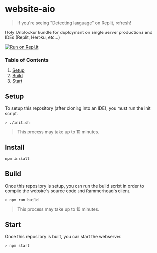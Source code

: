 # website-aio

> If you're seeing "Detecting language" on Replit, refresh!

Holy Unblocker bundle for deployment on single server productions and IDEs (Replit, Heroku, etc...)

[![Run on Repl.it](https://repl.it/badge/github/e9x/website-aio)](https://repl.it/github/e9x/website-aio)

### Table of Contents

1. [Setup](#setup)
2. [Build](#build)
3. [Start](#start)

## Setup

To setup this repository (after cloning into an IDE), you must run the init script.

```sh
> ./init.sh
```

> This process may take up to 10 minutes.

## Install

```
npm install
```

## Build

Once this repository is setup, you can run the build script in order to compile the website's source code and Rammerhead's client.

```sh
> npm run build
```

> This process may take up to 10 minutes.

## Start

Once this repository is built, you can start the webserver.

```sh
> npm start
```
